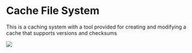 # Cache File System
This is a caching system with a tool provided for creating and modifying a cache that supports versions and checksums

![](http://i.grab.la/0c51a-a34ce7db-fbfe-4ab4-9402-4d92be094df8.png)
